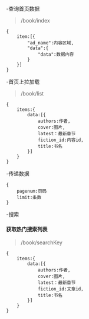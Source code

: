 -查询首页数据
>/book/index
```
{
    item:[{
        "ad_name":内容区域,
        "data":{
            "data":数据内容
        }
    }]
}
```
-首页上拉加载
>/book/list
```
{
    items:{
        data:[{
            authors:作者,
            cover:图片,
            latest：最新章节
            fiction_id:内容id,
            title:书名
        }]
    }
}
```
-传递数据
```
{
    pagenum:页码
    limit:条数
}
```
-搜索
#### 获取热门搜索列表

>/book/searchKey
```
{
    items:{
        data:[{
            authors:作者,
            cover:图片,
            latest：最新章节
            fiction_id:文章id,
            title:书名
        }]
    }
}
```
